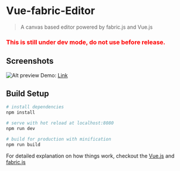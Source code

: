 # Vue-fabric-Editor

> A canvas based editor powered by fabric.js and Vue.js

### <font color="red">This is still under dev mode, do not use before release.</font>

## Screenshots
![Alt preview](http://vuefabric.surge.sh/static/assets/images/screenshots.png)
Demo: [Link](http://vuefabric.surge.sh)
## Build Setup

``` bash
# install dependencies
npm install

# serve with hot reload at localhost:8080
npm run dev

# build for production with minification
npm run build
```

For detailed explanation on how things work, checkout the [Vue.js](http://vuejs.org) and [fabric.js](http://fabricjs.com)